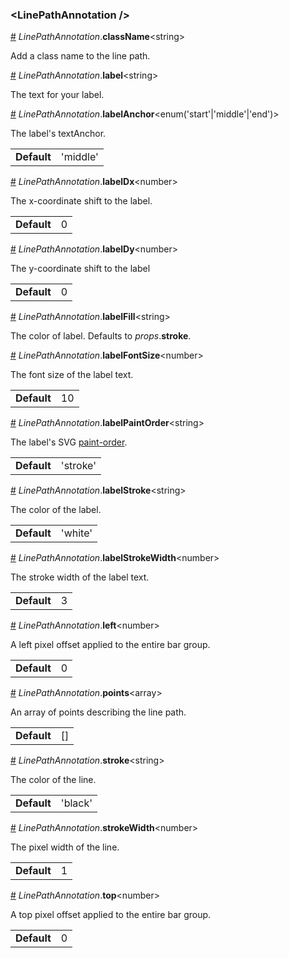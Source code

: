 <h3 id="linepathannotation-">&lt;LinePathAnnotation /&gt;</h3>


<a id="#LinePathAnnotation__className" name="LinePathAnnotation__className" href="#LinePathAnnotation__className">#</a> *LinePathAnnotation*.**className**&lt;string&gt; 

Add a class name to the line path. 

<a id="#LinePathAnnotation__label" name="LinePathAnnotation__label" href="#LinePathAnnotation__label">#</a> *LinePathAnnotation*.**label**&lt;string&gt; 

The text for your label. 

<a id="#LinePathAnnotation__labelAnchor" name="LinePathAnnotation__labelAnchor" href="#LinePathAnnotation__labelAnchor">#</a> *LinePathAnnotation*.**labelAnchor**&lt;enum('start'|'middle'|'end')&gt; 

The label's textAnchor. <table><tr><td><strong>Default</strong></td><td>'middle'</td></td></table>

<a id="#LinePathAnnotation__labelDx" name="LinePathAnnotation__labelDx" href="#LinePathAnnotation__labelDx">#</a> *LinePathAnnotation*.**labelDx**&lt;number&gt; 

The x-coordinate shift to the label. <table><tr><td><strong>Default</strong></td><td>0</td></td></table>

<a id="#LinePathAnnotation__labelDy" name="LinePathAnnotation__labelDy" href="#LinePathAnnotation__labelDy">#</a> *LinePathAnnotation*.**labelDy**&lt;number&gt; 

The y-coordinate shift to the label <table><tr><td><strong>Default</strong></td><td>0</td></td></table>

<a id="#LinePathAnnotation__labelFill" name="LinePathAnnotation__labelFill" href="#LinePathAnnotation__labelFill">#</a> *LinePathAnnotation*.**labelFill**&lt;string&gt; 

The color of label. Defaults to *props*.**stroke**. 

<a id="#LinePathAnnotation__labelFontSize" name="LinePathAnnotation__labelFontSize" href="#LinePathAnnotation__labelFontSize">#</a> *LinePathAnnotation*.**labelFontSize**&lt;number&gt; 

The font size of the label text. <table><tr><td><strong>Default</strong></td><td>10</td></td></table>

<a id="#LinePathAnnotation__labelPaintOrder" name="LinePathAnnotation__labelPaintOrder" href="#LinePathAnnotation__labelPaintOrder">#</a> *LinePathAnnotation*.**labelPaintOrder**&lt;string&gt; 

The label's SVG [paint-order](https://developer.mozilla.org/en-US/docs/Web/SVG/Attribute/paint-order). <table><tr><td><strong>Default</strong></td><td>'stroke'</td></td></table>

<a id="#LinePathAnnotation__labelStroke" name="LinePathAnnotation__labelStroke" href="#LinePathAnnotation__labelStroke">#</a> *LinePathAnnotation*.**labelStroke**&lt;string&gt; 

The color of the label. <table><tr><td><strong>Default</strong></td><td>'white'</td></td></table>

<a id="#LinePathAnnotation__labelStrokeWidth" name="LinePathAnnotation__labelStrokeWidth" href="#LinePathAnnotation__labelStrokeWidth">#</a> *LinePathAnnotation*.**labelStrokeWidth**&lt;number&gt; 

The stroke width of the label text. <table><tr><td><strong>Default</strong></td><td>3</td></td></table>

<a id="#LinePathAnnotation__left" name="LinePathAnnotation__left" href="#LinePathAnnotation__left">#</a> *LinePathAnnotation*.**left**&lt;number&gt; 

A left pixel offset applied to the entire bar group. <table><tr><td><strong>Default</strong></td><td>0</td></td></table>

<a id="#LinePathAnnotation__points" name="LinePathAnnotation__points" href="#LinePathAnnotation__points">#</a> *LinePathAnnotation*.**points**&lt;array&gt; 

An array of points describing the line path. <table><tr><td><strong>Default</strong></td><td>[]</td></td></table>

<a id="#LinePathAnnotation__stroke" name="LinePathAnnotation__stroke" href="#LinePathAnnotation__stroke">#</a> *LinePathAnnotation*.**stroke**&lt;string&gt; 

The color of the line. <table><tr><td><strong>Default</strong></td><td>'black'</td></td></table>

<a id="#LinePathAnnotation__strokeWidth" name="LinePathAnnotation__strokeWidth" href="#LinePathAnnotation__strokeWidth">#</a> *LinePathAnnotation*.**strokeWidth**&lt;number&gt; 

The pixel width of the line. <table><tr><td><strong>Default</strong></td><td>1</td></td></table>

<a id="#LinePathAnnotation__top" name="LinePathAnnotation__top" href="#LinePathAnnotation__top">#</a> *LinePathAnnotation*.**top**&lt;number&gt; 

A top pixel offset applied to the entire bar group. <table><tr><td><strong>Default</strong></td><td>0</td></td></table>
